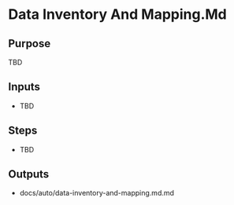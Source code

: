 # Data Inventory And Mapping.Md

## Purpose

TBD

## Inputs

- TBD

## Steps

- TBD

## Outputs

- docs/auto/data-inventory-and-mapping.md.md
